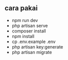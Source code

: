 ## cara pakai

-   npm run dev
-   php artisan serve
-   composer install
-   npm install
-   cp .env.example .env
-   php artisan key:generate
-   php artisan migrate

